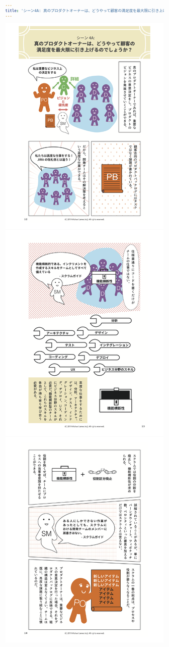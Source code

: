 ```yaml
---
title: 'シーン4A: 真のプロダクトオーナーは、どうやって顧客の満足度を最大限に引き上げるのでしょうか？'
---
```

[
    ![page 12](/images/page-12.png)
    ![page 13](/images/page-13.png)
    ![page 14](/images/page-14.png)
](/)
